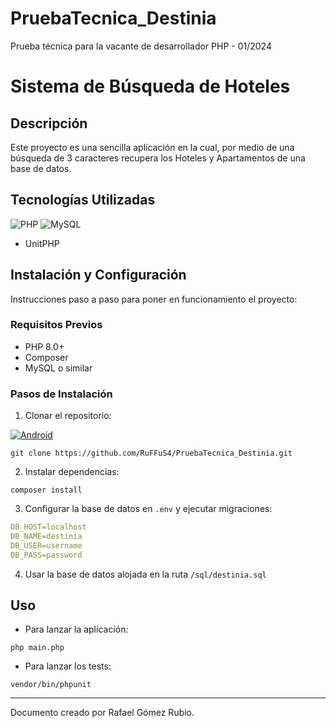 # PruebaTecnica_Destinia
Prueba técnica para la vacante de desarrollador PHP - 01/2024

# Sistema de Búsqueda de Hoteles

## Descripción

Este proyecto es una sencilla aplicación en la cual, por medio de una búsqueda de 3 caracteres recupera los Hoteles y Apartamentos de una base de datos.

## Tecnologías Utilizadas

![PHP](https://img.shields.io/badge/php-%23777BB4.svg?style=for-the-badge&logo=php&logoColor=white)
![MySQL](https://img.shields.io/badge/mysql-%2300f.svg?style=for-the-badge&logo=mysql&logoColor=white)
- UnitPHP


## Instalación y Configuración

Instrucciones paso a paso para poner en funcionamiento el proyecto:

### Requisitos Previos

- PHP 8.0+
- Composer
- MySQL o similar

### Pasos de Instalación

1. Clonar el repositorio:

[![Android](https://img.shields.io/github/stars/RuFFuS4/PruebaTecnica_Destinia?label=Prueba%20Técnica%20Destinia&style=social)](https://github.com/RuFFuS4/PruebaTecnica_Destinia.git)

```shell
git clone https://github.com/RuFFuS4/PruebaTecnica_Destinia.git
```

2. Instalar dependencias:

```shell
composer install
```

3. Configurar la base de datos en `.env` y ejecutar migraciones:

```yml
DB_HOST=localhost
DB_NAME=destinia
DB_USER=username
DB_PASS=password
```

4. Usar la base de datos alojada en la ruta `/sql/destinia.sql`


## Uso

- Para lanzar la aplicación:

```shell
php main.php
```

- Para lanzar los tests:

```shell
vendor/bin/phpunit
```

---

Documento creado por Rafael Gómez Rubio.